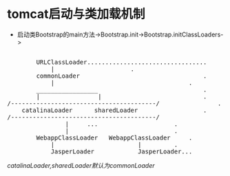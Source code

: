 # tomcat启动与类加载机制
- 启动类Bootstrap的main方法->Bootstrap.init->Bootstrap.initClassLoaders->    
<pre>   
		URLClassLoader.................................
			|				      .  
		commonLoader                                  .
			|                                     .
		_________________                             .
		|                |                            .     
/----------------------------------------/         	      .
	catalinaLoader		sharedLoader                  .
/----------------------------------------/                    .
				|     ...                     .
				|                             .
		WebappClassLoader	WebappClassLoader     .
			|                       |	      .
			JasperLoader            JasperLoader...   
</pre>
				
*catalinaLoader,sharedLoader默认为commonLoader*
				

